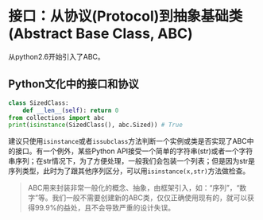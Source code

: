 # 接口：从协议(Protocol)到抽象基础类(Abstract Base Class, ABC)

从python2.6开始引入了ABC。

## Python文化中的接口和协议

```python
class SizedClass:
    def __len__(self): return 0
from collections import abc
print(isinstance(SizedClass(), abc.Sized)) # True
```

建议只使用`isinstance`或者`issubclass`方法判断一个实例或类是否实现了ABC中的接口。有一个例外，某些Python API接受一个简单的字符串(str)或者一个字符串序列；在str情况下，为了方便处理，一般我们会包装一个列表；但是因为str是序列类型，此时为了跟其他序列区分，可以用`isinstance(x,str)`方法做检查。

> ABC用来封装非常一般化的概念、抽象，由框架引入，如：“序列”，“数字”等。我们一般不需要创建新的ABC类，仅仅正确使用现有的，就可以获得99.9%的益处，且不会导致严重的设计失误。